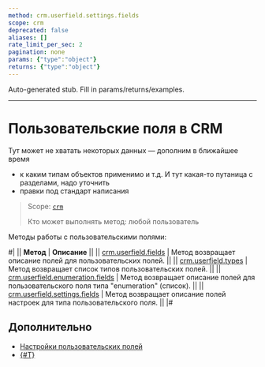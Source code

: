 ```yaml
---
method: crm.userfield.settings.fields
scope: crm
deprecated: false
aliases: []
rate_limit_per_sec: 2
pagination: none
params: {"type":"object"}
returns: {"type":"object"}
---
```


Auto-generated stub. Fill in params/returns/examples.

---

# Пользовательские поля в CRM



Тут может не хватать некоторых данных — дополним в ближайшее время







- к каким типам объектов применимо и т.д. И тут какая-то путаница с разделами, надо уточнить
- правки под стандарт написания





> Scope: [`crm`](../../../scopes/permissions.md)
>
> Кто может выполнять метод: любой пользователь

Методы работы с пользовательскими полями:

#|
|| **Метод** | **Описание** ||
|| [crm.userfield.fields](./crm-userfield-fields.md) | Метод возвращает описание полей для пользовательских полей. ||
|| [crm.userfield.types](./crm-userfield-types.md) | Метод возвращает список типов пользовательских полей. ||
|| [crm.userfield.enumeration.fields](./crm-userfield-enumeration-fields.md) | Метод возвращает описание полей для пользовательского поля типа "enumeration" (список). ||
|| [crm.userfield.settings.fields](./crm-userfield-settings-fields.md) | Метод возвращает описание полей настроек для типа пользовательского поля. ||
|#

## Дополнительно
- [Настройки пользовательских полей](../userfieldconfig/index.md)
- [{#T}](../../../../tutorials/crm/how-to-add-crm-objects/how-to-add-user-field-to-spa.md)
  
